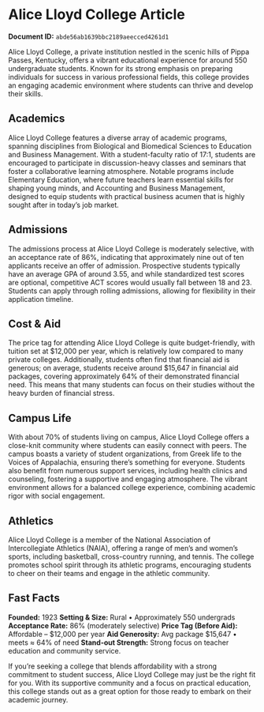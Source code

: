 # Alice Lloyd College Article

**Document ID:** `abde56ab1639bbc2189aeecced4261d1`

Alice Lloyd College, a private institution nestled in the scenic hills of Pippa Passes, Kentucky, offers a vibrant educational experience for around 550 undergraduate students. Known for its strong emphasis on preparing individuals for success in various professional fields, this college provides an engaging academic environment where students can thrive and develop their skills.

## Academics
Alice Lloyd College features a diverse array of academic programs, spanning disciplines from Biological and Biomedical Sciences to Education and Business Management. With a student-faculty ratio of 17:1, students are encouraged to participate in discussion-heavy classes and seminars that foster a collaborative learning atmosphere. Notable programs include Elementary Education, where future teachers learn essential skills for shaping young minds, and Accounting and Business Management, designed to equip students with practical business acumen that is highly sought after in today’s job market.

## Admissions
The admissions process at Alice Lloyd College is moderately selective, with an acceptance rate of 86%, indicating that approximately nine out of ten applicants receive an offer of admission. Prospective students typically have an average GPA of around 3.55, and while standardized test scores are optional, competitive ACT scores would usually fall between 18 and 23. Students can apply through rolling admissions, allowing for flexibility in their application timeline.

## Cost & Aid
The price tag for attending Alice Lloyd College is quite budget-friendly, with tuition set at $12,000 per year, which is relatively low compared to many private colleges. Additionally, students often find that financial aid is generous; on average, students receive around $15,647 in financial aid packages, covering approximately 64% of their demonstrated financial need. This means that many students can focus on their studies without the heavy burden of financial stress.

## Campus Life
With about 70% of students living on campus, Alice Lloyd College offers a close-knit community where students can easily connect with peers. The campus boasts a variety of student organizations, from Greek life to the Voices of Appalachia, ensuring there’s something for everyone. Students also benefit from numerous support services, including health clinics and counseling, fostering a supportive and engaging atmosphere. The vibrant environment allows for a balanced college experience, combining academic rigor with social engagement.

## Athletics
Alice Lloyd College is a member of the National Association of Intercollegiate Athletics (NAIA), offering a range of men’s and women’s sports, including basketball, cross-country running, and tennis. The college promotes school spirit through its athletic programs, encouraging students to cheer on their teams and engage in the athletic community.

## Fast Facts
**Founded:** 1923
**Setting & Size:** Rural • Approximately 550 undergrads
**Acceptance Rate:** 86% (moderately selective)
**Price Tag (Before Aid):** Affordable – $12,000 per year
**Aid Generosity:** Avg package $15,647 • meets ≈ 64% of need
**Stand-out Strength:** Strong focus on teacher education and community service.

If you’re seeking a college that blends affordability with a strong commitment to student success, Alice Lloyd College may just be the right fit for you. With its supportive community and a focus on practical education, this college stands out as a great option for those ready to embark on their academic journey.
